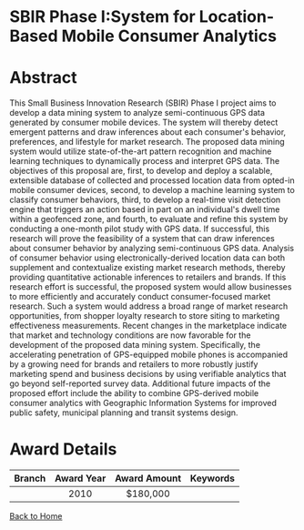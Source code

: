 
SBIR Phase I:System for Location-Based Mobile Consumer Analytics
================================================================

# Abstract


This Small Business Innovation Research (SBIR) Phase I project aims to develop a data mining system to analyze semi-continuous GPS data generated by consumer mobile devices. The system will thereby detect emergent patterns and draw inferences about each consumer's behavior, preferences, and lifestyle for market research.  The proposed data mining system would utilize state-of-the-art pattern recognition and machine learning techniques to dynamically process and interpret GPS data. The objectives of this proposal are, first, to develop and deploy a scalable, extensible database of collected and processed location data from opted-in mobile consumer devices, second, to develop a machine learning system to classify consumer behaviors, third, to develop a real-time visit detection engine that triggers an action based in part on an individual's dwell time within a geofenced zone, and fourth, to evaluate and refine this system by conducting a one-month pilot study with GPS data. If successful, this research will prove the feasibility of a system that can draw inferences about consumer behavior by analyzing semi-continuous GPS data.
Analysis of consumer behavior using electronically-derived location data can both supplement and contextualize existing market research methods, thereby providing quantitative actionable inferences to retailers and brands. If this research effort is successful, the proposed system would allow businesses to more efficiently and accurately conduct consumer-focused market research. Such a system would address a broad range of market research opportunities, from shopper loyalty research to store siting to marketing effectiveness measurements. Recent changes in the marketplace indicate that market and technology conditions are now favorable for the development of the proposed data mining system. Specifically, the accelerating penetration of GPS-equipped mobile phones is accompanied by a growing need for brands and retailers to more robustly justify marketing spend and business decisions by using verifiable analytics that go beyond self-reported survey data. Additional future impacts of the proposed effort include the ability to combine GPS-derived mobile consumer analytics with Geographic Information Systems for improved public safety, municipal planning and transit systems design.  

# Award Details

|Branch|Award Year|Award Amount|Keywords|
| :---: | :---: | :---: | :---: |
||2010|$180,000||
  
  


[Back to Home](https://github.com/chrischow/dod_sbir_awards/Reports/JT/#125)